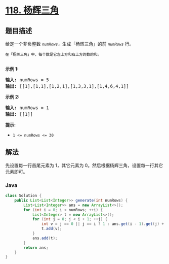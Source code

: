 # [118. 杨辉三角](https://leetcode.cn/problems/pascals-triangle)

## 题目描述

<p>给定一个非负整数 <em><code>numRows</code>，</em>生成「杨辉三角」的前 <em><code>numRows</code> </em>行。</p>

<p><small>在「杨辉三角」中，每个数是它左上方和右上方的数的和。</small></p>

<p><img alt="" src="https://gcore.jsdelivr.net/gh/doocs/leetcode@main/solution/0100-0199/0118.Pascal%27s%20Triangle/images/1626927345-DZmfxB-PascalTriangleAnimated2.gif" /></p>



<p><strong>示例 1:</strong></p>

<pre>
<strong>输入:</strong> numRows = 5
<strong>输出:</strong> [[1],[1,1],[1,2,1],[1,3,3,1],[1,4,6,4,1]]
</pre>

<p><strong>示例 2:</strong></p>

<pre>
<strong>输入:</strong> numRows = 1
<strong>输出:</strong> [[1]]
</pre>



<p><strong>提示:</strong></p>

<ul>
	<li><code>1 <= numRows <= 30</code></li>
</ul>

## 解法

先设置每一行首尾元素为 1，其它元素为 0。然后根据杨辉三角，设置每一行其它元素即可。

### **Java**

```java
class Solution {
    public List<List<Integer>> generate(int numRows) {
        List<List<Integer>> ans = new ArrayList<>();
        for (int i = 0; i < numRows; ++i) {
            List<Integer> t = new ArrayList<>();
            for (int j = 0; j < i + 1; ++j) {
                int v = j == 0 || j == i ? 1 : ans.get(i - 1).get(j) + ans.get(i - 1).get(j - 1);
                t.add(v);
            }
            ans.add(t);
        }
        return ans;
    }
}
```
